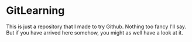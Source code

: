 # GitLearning
This is just a repository that I made to try Github. Nothing too fancy I'll say. But if you have arrived here somehow, you might as well have a look at it.
